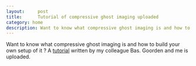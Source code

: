 ```yaml
---
layout:     post
title:      Tutorial of compressive ghost imaging uploaded
category: home
description: Want to know what compressive ghost imaging is and how to build your own setup of it 
---
```


Want to know what compressive ghost imaging is and how to build your own setup of it ? A <a href="research/CompressiveGhostImaging_BuildItYourself2.pdf">tutorial</a> written by my colleague Bas. Goorden and me is uploaded.

